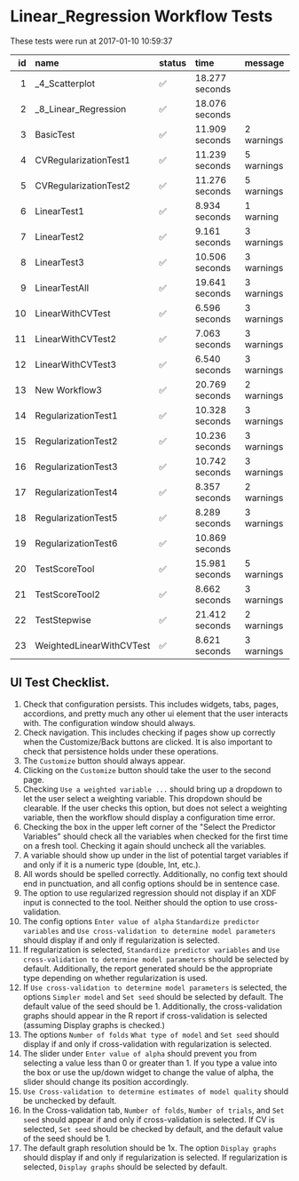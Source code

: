 # Linear_Regression Workflow Tests



These tests were run at 2017-01-10 10:59:37



| id|name                     |status  |time           |message    |
|--:|:------------------------|:-------|:--------------|:----------|
|  1|_4_Scatterplot           |&#9989; |18.277 seconds |           |
|  2|_8_Linear_Regression     |&#9989; |18.076 seconds |           |
|  3|BasicTest                |&#9989; |11.909 seconds |2 warnings |
|  4|CVRegularizationTest1    |&#9989; |11.239 seconds |5 warnings |
|  5|CVRegularizationTest2    |&#9989; |11.276 seconds |5 warnings |
|  6|LinearTest1              |&#9989; |8.934 seconds  |1 warning  |
|  7|LinearTest2              |&#9989; |9.161 seconds  |3 warnings |
|  8|LinearTest3              |&#9989; |10.506 seconds |3 warnings |
|  9|LinearTestAll            |&#9989; |19.641 seconds |3 warnings |
| 10|LinearWithCVTest         |&#9989; |6.596 seconds  |3 warnings |
| 11|LinearWithCVTest2        |&#9989; |7.063 seconds  |3 warnings |
| 12|LinearWithCVTest3        |&#9989; |6.540 seconds  |3 warnings |
| 13|New Workflow3            |&#9989; |20.769 seconds |2 warnings |
| 14|RegularizationTest1      |&#9989; |10.328 seconds |3 warnings |
| 15|RegularizationTest2      |&#9989; |10.236 seconds |3 warnings |
| 16|RegularizationTest3      |&#9989; |10.742 seconds |3 warnings |
| 17|RegularizationTest4      |&#9989; |8.357 seconds  |2 warnings |
| 18|RegularizationTest5      |&#9989; |8.289 seconds  |3 warnings |
| 19|RegularizationTest6      |&#9989; |10.869 seconds |           |
| 20|TestScoreTool            |&#9989; |15.981 seconds |5 warnings |
| 21|TestScoreTool2           |&#9989; |8.662 seconds  |3 warnings |
| 22|TestStepwise             |&#9989; |21.412 seconds |2 warnings |
| 23|WeightedLinearWithCVTest |&#9989; |8.621 seconds  |3 warnings |


## UI Test Checklist.

1. Check that configuration persists. This includes widgets, tabs, pages, accordions, and pretty much any other ui element that the user interacts with. The configuration window should always.
2. Check navigation. This includes checking if pages show up correctly when the Customize/Back buttons are clicked. It is also important to check that persistence holds under these operations.
3. The `Customize` button should always appear.
4. Clicking on the `Customize` button should take the user to the second page.
5. Checking `Use a weighted variable ...` should bring up a dropdown to let the user select a weighting variable. This dropdown should be clearable. If the user checks this option, but does not select a weighting variable, then the workflow should display a configuration time error.
6. Checking the box in the upper left corner of the "Select the Predictor Variables" should check all the variables when checked for the first time on a fresh tool. Checking it again should uncheck all the variables.
7. A variable should show up under in the list of potential target variables if and only if it is a numeric type (double, Int, etc.).
8. All words should be spelled correctly. Additionally, no config text should end in punctuation, and all config options should be in sentence case.
9. The option to use regularized regression should not display if an XDF input is connected to the tool. Neither should the option to use cross-validation.
10. The config options `Enter value of alpha` `Standardize predictor variables` and `Use cross-validation to determine model parameters` should display if and only if regularization is selected.
11. If regularization is selected, `Standardize predictor variables` and `Use cross-validation to determine model parameters` should be selected by default. Additionally, the report generated should be the appropriate type depending on whether regularization is used.
12. If `Use cross-validation to determine model parameters` is selected, the options `Simpler model` and `Set seed` should be selected by default. The default value of the seed should be 1. Additionally, the cross-validation graphs should appear in the R report if cross-validation is selected (assuming Display graphs is checked.)
13. The options `Number of folds` `What type of model` and `Set seed` should display if and only if cross-validation with regularization is selected.
14. The slider under `Enter value of alpha` should prevent you from selecting a value less than 0 or greater than 1. If you type a value into the box or use the up/down widget to change the value of alpha, the slider should change its position accordingly.
15. `Use Cross-validation to determine estimates of model quality` should be unchecked by default. 
16. In the Cross-validation tab, `Number of folds`, `Number of trials`, and `Set seed` should appear if and only if cross-validation is selected. If CV is selected, `Set seed` should be checked by default, and the default value of the seed should be 1.
17. The default graph resolution should be 1x. The option `Display graphs` should display if and only if regularization is selected. If regularization is selected, `Display graphs` should be selected by default.
